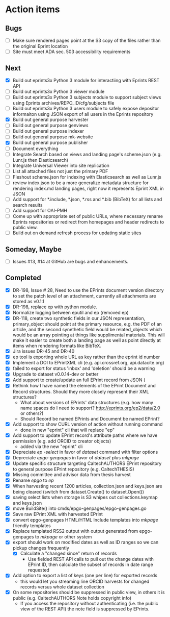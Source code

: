 
# Action items

## Bugs

+ [ ] Make sure rendered pages point at the S3 copy of the files rather than the original Eprint location
+ [ ] Site must meet ADA sec. 503 accessibility requirements

## Next

+ [x] Build out eprints3x Python 3 module for interactiing with Eprints REST API
+ [ ] Build out eprints3x Python 3 viewer module
+ [ ] Build out eprints3x Python 3 subjects module to support subject views using Eprints archives/REPO_ID/cfg/subjects file
+ [ ] Build out eprints3x Python 3 users module to safely expose depositor informaiton using JSON export of all users in the Eprints repository
+ [x] Build out general purpose harvester
+ [ ] Build out general purpose genviews
+ [ ] Build out general purpose indexer
+ [ ] Build out general purpose mk-website
+ [x] Build out general purpose publisher
+ [ ] Document everything
+ [ ] Integrate Search based on views and landing page's scheme.json (e.g. Lunr.js then Elasticsearch)
+ [ ] Integrate Universal Viewer into site replication
+ [ ] List all attached files not just the primary PDF
+ [ ] Fleshout scheme.json for indexing with Elasticsearch as well as Lunr.js
+ [ ] review index.json to be a more generalize metadata structure for rendering index.md landing pages, right now it represents Eprint XML in JSON
+ [ ] Add support for *.include, *.json, *.rss and *.bib (BibTeX) for all lists and search results
+ [ ] Add support for OAI-PMH
+ [ ] Come up with appropriate set of public URLs, where necessary rename Eprints repositories or redirect from homepages and header redirects to public view.
+ [ ] Build out on demand refresh process for updating static sites

## Someday, Maybe

+ [ ] Issues #13, #14 at GitHub are bugs and enhancements.

## Completed

+ [x] DR-198, Issue # 28, Need to use the EPrints document version directory to set the patch level of an attachment, currently all attachments are stored as v0.1.1
+ [x] DR-198, replace ep with python module.
+ [x] Normalize logging between eputil and ep (removed ep)
+ [x] DR-118, create two synthetic fields in our JSON representation, primary_object should point at the primary resource, e.g. the PDF of an article, and the second synethetic field would be related_objects which would be an array pointing at things like supplimental materials. This will make it easier to create both a landing page as well as point directly at items when rendering formats like BibTeX.
+ [x] Jira issues DR-45 and DR-40 
+ [x] ep tool is exporting whole URL as key rather than the eprint id number
+ [x] Implement a DOI to EPrintXML cli (e.g. api.crossref.org, api.datacite.org)
+ [x] failed to export for status 'inbox' and 'deletion' should be a warning
+ [x] Upgrade to dataset v0.0.14-dev or better
+ [x] Add support to create/update an full EPrint record from JSON  (
+ [x] Rethink how I have named the elements of the EPrint Document and Record structures. Should they more closely represent their XML structures?
    + What about versions of EPrints' data structures (e.g. how many name spaces do I need to support? http://eprints.org/ep2/data/2.0 or others?)
    + Should Record be named EPrints and Document be named EPrint?
+ [x] Add support to show CURL version of action without running command
    + done in new "eprint" cli that will replace "ep"
+ [x] Add support to update EPrint record's attribute paths where we have permission (e.g. add ORCID to creator objects)
    + added via the new "eprint" cli
+ [x] Depreciate _ep -select_ in favor of _dataset_ command with filter options
+ [x] Depreciate _epgo-genpages_ in favor of _dataset_ plus _mkpage_
+ [x] Update specific structure targeting CaltechAUTHORS EPrint repository to general purpose EPrint repository (e.g. CaltechTHESIS)
+ [x] Missing committee and advisor data from thesis harvest
+ [x] Rename _epgo_ to _ep_
+ [x] When harvesting recent 1200 articles, collection.json and keys.json are being cleared (switch from dataset.Create() to dataset.Open())
+ [x] saving select lists when storage is S3 whipes out collections.keymap and keys.json
+ [x] move BuildSite() into cmds/epgo-genpages/epgo-genpages.go
+ [x] Save raw EPrint XML with harvested EPrint
+ [x] convert epgo-genpages HTML/HTML Include templates into _mkpage_ friendly templates
+ [x] Replace templated RSS2 output with output generated from epgo-genpages to _mkpage_ or other system
+ [x] export should work on modified dates as well as ID ranges so we can pickup changes frequently
    + [x] Calculate a "changed since" return of records
        + Use fielded REST API calls to pull out the change dates with EPrint ID, then calculate the subset of records in date range requested
+ [x] Add option to export a list of keys (one per line) for exported records
    + this would let you streaming line ORCID harvests for changed records versus whole dataset collection
+ [x] On some repositories <note> should be suppressed in public view, in others it is public (e.g. CaltechAUTHORS Note holds copyright info)
    + If you access the repository without authenticating (i.e. the public view of the REST API) the note field is suppressed by EPrints.


